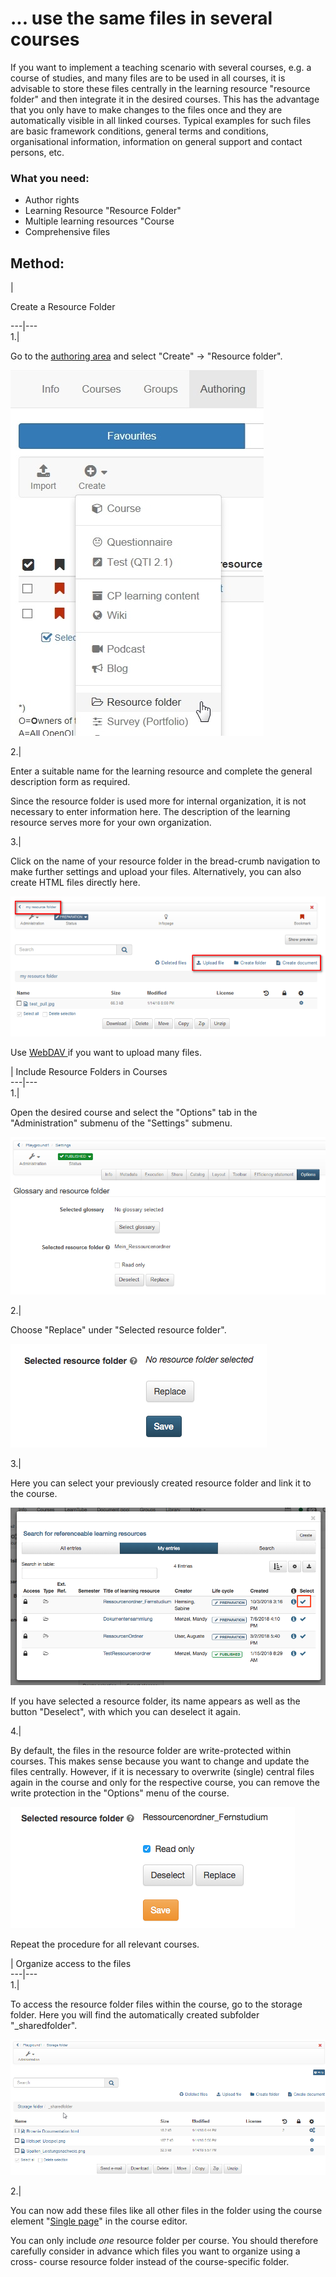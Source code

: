 # ... use the same files in several courses

If you want to implement a teaching scenario with several courses, e.g. a
course of studies, and many files are to be used in all courses, it is
advisable to store these files centrally in the learning resource "resource
folder" and then integrate it in the desired courses. This has the advantage
that you only have to make changes to the files once and they are
automatically visible in all linked courses. Typical examples for such files
are basic framework conditions, general terms and conditions, organisational
information, information on general support and contact persons, etc.

### What you need:

  * Author rights
  * Learning Resource "Resource Folder"
  * Multiple learning resources "Course
  * Comprehensive files

## Method:

  
|

Create a Resource Folder  
  
---|---  
1.|

Go to the [authoring area](Authoring.html) and select "Create" -> "Resource
folder".

![](assets/resourcefolder_create.jpg)  
  
2.|

Enter a suitable name for the learning resource and complete the general
description form as required.

Since the resource folder is used more for internal organization, it is not
necessary to enter information here. The description of the learning resource
serves more for your own organization.  
  
3.|

Click on the name of your resource folder in the bread-crumb navigation to
make further settings and upload your files. Alternatively, you can also
create HTML files directly here.

![](assets/Ressourcenordner.png)

Use [WebDAV ](Using+WebDAV.html)if you want to upload many files.  
  
  

  

  
| Include Resource Folders in Courses  
---|---  
1.|

Open the desired course and select the "Options" tab in the "Administration"
submenu of the "Settings" submenu.

![](assets/resource_folder_options.png)  
  
2.|

Choose "Replace" under "Selected resource folder".

![](assets/Resource_folder_replace_EN.png)  
  
3.|

Here you can select your previously created resource folder and link it to the
course.

![](assets/Choose_resource_folder_EN.png)

If you have selected a resource folder, its name appears as well as the button
"Deselect", with which you can deselect it again.  
  
4.|

By default, the files in the resource folder are write-protected within
courses. This makes sense because you want to change and update the files
centrally. However, if it is necessary to overwrite (single) central files
again in the course and only for the respective course, you can remove the
write protection in the "Options" menu of the course.

![](assets/Reseoruce_folder_read_only_EN.png)  
  
  

Repeat the procedure for all relevant courses.

  
| Organize access to the files  
---|---  
1.|

To access the resource folder files within the course, go to the storage
folder. Here you will find the automatically created subfolder
"_sharedfolder".

![](assets/13_sharedfolder.png)  
  
2.|

You can now add these files like all other files in the folder using the
course element "[Single page](Knowledge+Transfer.html)" in the course editor.  
  
You can only include _one_ resource folder per course. You should therefore
carefully consider in advance which files you want to organize using a cross-
course resource folder instead of the course-specific folder.

